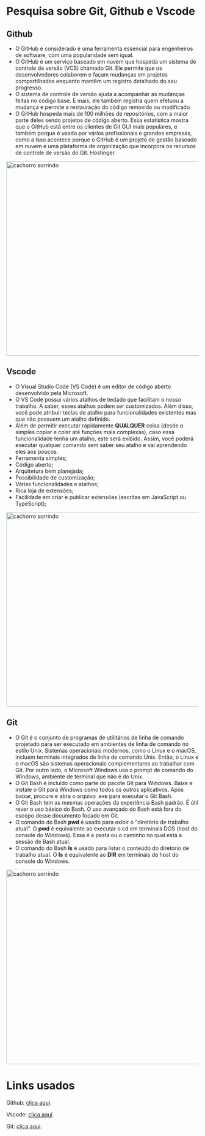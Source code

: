 # Pesquisa sobre Git, Github e Vscode


## Github

- O GitHub é considerado é uma ferramenta essencial para engenheiros de software, com uma popularidade sem igual.
- O GitHub é um serviço baseado em nuvem que hospeda um sistema de controle de versão (VCS) chamado Git. Ele permite que os desenvolvedores colaborem e façam mudanças em projetos compartilhados enquanto mantêm um registro detalhado do seu progresso.
- O sistema de controle de versão ajuda a acompanhar as mudanças feitas no código base. E mais, ele também registra quem efetuou a mudança e permite a restauração do código removido ou modificado.
- O GitHub hospeda mais de 100 milhões de repositórios, com a maior parte deles sendo projetos de código aberto. Essa estatística mostra que o GitHub está entre os clientes de Git GUI mais populares, e também porque é usado por vários profissionais e grandes empresas, como a Isso acontece porque o GitHub é um projeto de gestão baseado em nuvem e uma plataforma de organização que incorpora os recursos de controle de versão do Git. Hostinger.
<img src="https://encrypted-tbn0.gstatic.com/images?q=tbn:ANd9GcQl0NGwNJKrxl2wCjIkpmg6x8DBXRW-IfTBlnisRC5eCkvln3S-VbCoJVJPIFgziNVANXY&usqp=CAU" alt="cachorro sorrindo" width="508px">

## Vscode

- O Visual Studio Code (VS Code) é um editor de código aberto desenvolvido pela Microsoft.
- O VS Code possui vários atalhos de teclado que facilitam o nosso trabalho. A saber, esses atalhos podem ser customizados. Além disso, você pode atribuir teclas de atalho para funcionalidades existentes mas que não possuem um atalho definido.
- Além de permitir executar rapidamente **QUALQUER** coisa (desde o simples copiar e colar até funções mais complexas), caso essa funcionalidade tenha um atalho, este será exibido. Assim, você poderá executar qualquer comando sem saber seu atalho e vai aprendendo eles aos poucos.
- Ferramenta simples;
- Código aberto;
- Arquitetura bem planejada;
- Possibilidade de customização;
- Várias funcionalidades e atalhos;
- Rica loja de extensões;
- Facilidade em criar e publicar extensões (escritas em JavaScript ou TypeScript);
<img src="https://miro.medium.com/v2/resize:fit:1400/0*ydOn9T3LuyMcTOwO" alt="cachorro sorrindo" width="508px">

## Git

- O Git é o conjunto de programas de utilitários de linha de comando projetado para ser executado em ambientes de linha de comando no estilo Unix. Sistemas operacionais modernos, como o Linux e o macOS, incluem terminais integrados de linha de comando Unix. Então, o Linux e o macOS são sistemas operacionais complementares ao trabalhar com Git. Por outro lado, o Microsoft Windows usa o prompt de comando do Windows, ambiente de terminal que não é do Unix.
- O Git Bash é incluído como parte do pacote Git para Windows. Baixe e instale o Git para Windows como todos os outros aplicativos. Após baixar, procure e abra o arquivo .exe para executar o Git Bash.
- O Git Bash tem as mesmas operações da experiência Bash padrão. É útil rever o uso básico do Bash. O uso avançado do Bash está fora do escopo desse documento focado em Git.
- O comando do Bash **pwd** é usado para exibir o "diretório de trabalho atual". O **pwd** é equivalente ao executar o cd em terminais DOS (host do console do Windows). Essa é a pasta ou o caminho no qual está a sessão de Bash atual.
- O comando do Bash **ls** é usado para listar o conteúdo do diretório de trabalho atual. O **ls** é equivalente ao **DIR** em terminais de host do console do Windows.
<img src="https://www.gitkraken.com/wp-content/uploads/2021/07/GitBashLogo.jpg" alt="cachorro sorrindo" width="508px">

# Links usados

Github: [clica aqui](https://www.hostinger.com.br/tutoriais/o-que-github).

Vscode: [clica aqui](https://www.treinaweb.com.br/blog/vs-code-o-que-e-e-por-que-voce-deve-usar).

Git: [clica aqui](https://www.atlassian.com/br/git/tutorials/git-bash).
